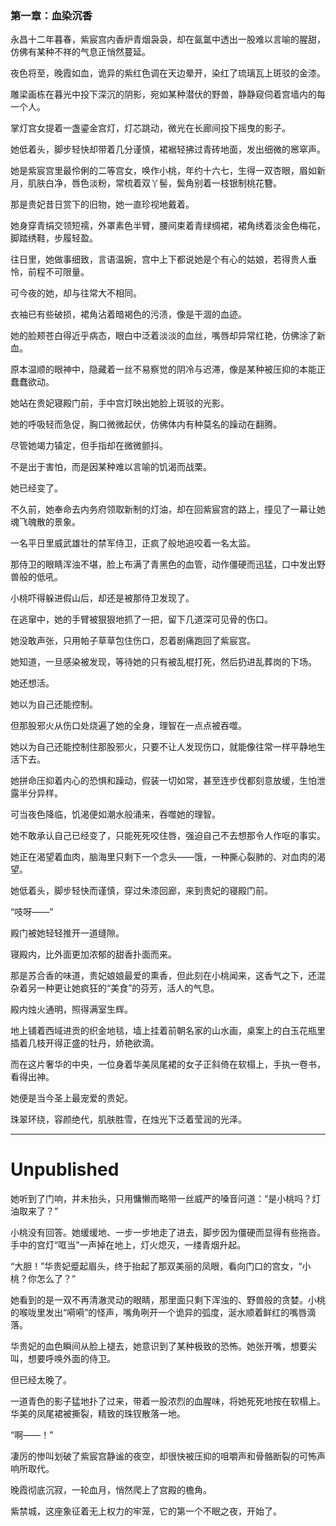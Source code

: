 

### **第一章：血染沉香**

永昌十二年暮春，紫宸宫内香炉青烟袅袅，却在氤氲中透出一股难以言喻的腥甜，仿佛有某种不祥的气息正悄然蔓延。

夜色将至，晚霞如血，诡异的紫红色调在天边晕开，染红了琉璃瓦上斑驳的金漆。

雕梁画栋在暮光中投下深沉的阴影，宛如某种潜伏的野兽，静静窥伺着宫墙内的每一个人。

掌灯宫女提着一盏鎏金宫灯，灯芯跳动，微光在长廊间投下摇曳的影子。

她低着头，脚步轻快却带着几分谨慎，裙裾轻拂过青砖地面，发出细微的窸窣声。

她是紫宸宫里最伶俐的二等宫女，唤作小桃，年约十六七，生得一双杏眼，眉如新月，肌肤白净，唇色淡粉，常梳着双丫髻，鬓角别着一枝银制桃花簪。

那是贵妃昔日赏下的旧物，她一直珍视地戴着。

她身穿青绢交领短襦，外罩素色半臂，腰间束着青绿绸裙，裙角绣着淡金色梅花，脚踏绣鞋，步履轻盈。

往日里，她做事细致，言语温婉，宫中上下都说她是个有心的姑娘，若得贵人垂怜，前程不可限量。

可今夜的她，却与往常大不相同。

衣袖已有些破损，裙角沾着暗褐色的污渍，像是干涸的血迹。

她的脸颊苍白得近乎病态，眼白中泛着淡淡的血丝，嘴唇却异常红艳，仿佛涂了新血。

原本温顺的眼神中，隐藏着一丝不易察觉的阴冷与迟滞，像是某种被压抑的本能正蠢蠢欲动。

她站在贵妃寝殿门前，手中宫灯映出她脸上斑驳的光影。

她的呼吸轻而急促，胸口微微起伏，仿佛体内有种莫名的躁动在翻腾。

尽管她竭力镇定，但手指却在微微颤抖。

不是出于害怕，而是因某种难以言喻的饥渴而战栗。

她已经变了。

不久前，她奉命去内务府领取新制的灯油，却在回紫宸宫的路上，撞见了一幕让她魂飞魄散的景象。

一名平日里威武雄壮的禁军侍卫，正疯了般地追咬着一名太监。

那侍卫的眼睛浑浊不堪，脸上布满了青黑色的血管，动作僵硬而迅猛，口中发出野兽般的低吼。

小桃吓得躲进假山后，却还是被那侍卫发现了。

在逃窜中，她的手臂被狠狠地抓了一把，留下几道深可见骨的伤口。

她没敢声张，只用帕子草草包住伤口，忍着剧痛跑回了紫宸宫。

她知道，一旦感染被发现，等待她的只有被乱棍打死，然后扔进乱葬岗的下场。

她还想活。

她以为自己还能控制。

但那股邪火从伤口处烧遍了她的全身，理智在一点点被吞噬。

她以为自己还能控制住那股邪火，只要不让人发现伤口，就能像往常一样平静地生活下去。

她拼命压抑着内心的恐惧和躁动，假装一切如常，甚至连步伐都刻意放缓，生怕泄露半分异样。

可当夜色降临，饥渴便如潮水般涌来，吞噬她的理智。

她不敢承认自己已经变了，只能死死咬住唇，强迫自己不去想那令人作呕的事实。

她正在渴望着血肉，脑海里只剩下一个念头——饿，一种撕心裂肺的、对血肉的渴望。

她低着头，脚步轻快而谨慎，穿过朱漆回廊，来到贵妃的寝殿门前。

“吱呀——”

殿门被她轻轻推开一道缝隙。

寝殿内，比外面更加浓郁的甜香扑面而来。

那是苏合香的味道，贵妃娘娘最爱的熏香，但此刻在小桃闻来，这香气之下，还混杂着另一种更让她疯狂的“美食”的芬芳，活人的气息。

殿内烛火通明，照得满室生辉。

地上铺着西域进贡的织金地毯，墙上挂着前朝名家的山水画，桌案上的白玉花瓶里插着几枝开得正盛的牡丹，娇艳欲滴。

而在这片奢华的中央，一位身着华美凤尾裙的女子正斜倚在软榻上，手执一卷书，看得出神。

她便是当今圣上最宠爱的贵妃。

珠翠环绕，容颜绝代，肌肤胜雪，在烛光下泛着莹润的光泽。

----

# Unpublished

她听到了门响，并未抬头，只用慵懒而略带一丝威严的嗓音问道：“是小桃吗？灯油取来了？”

小桃没有回答。她缓缓地、一步一步地走了进去，脚步因为僵硬而显得有些拖沓。手中的宫灯“哐当”一声掉在地上，灯火熄灭，一缕青烟升起。

“大胆！”华贵妃蹙起眉头，终于抬起了那双美丽的凤眼，看向门口的宫女，“小桃？你怎么了？”

她看到的是一双不再清澈灵动的眼睛，那里面只剩下浑浊的、野兽般的贪婪。小桃的喉咙里发出“嗬嗬”的怪声，嘴角咧开一个诡异的弧度，涎水顺着鲜红的嘴唇滴落。

华贵妃的血色瞬间从脸上褪去，她意识到了某种极致的恐怖。她张开嘴，想要尖叫，想要呼唤外面的侍卫。

但已经太晚了。

一道青色的影子猛地扑了过来，带着一股浓烈的血腥味，将她死死地按在软榻上。华美的凤尾裙被撕裂，精致的珠钗散落一地。

“啊——！”

凄厉的惨叫划破了紫宸宫静谧的夜空，却很快被压抑的咀嚼声和骨骼断裂的可怖声响所取代。

晚霞彻底沉寂，一轮血月，悄然爬上了宫殿的檐角。

紫禁城，这座象征着无上权力的牢笼，它的第一个不眠之夜，开始了。